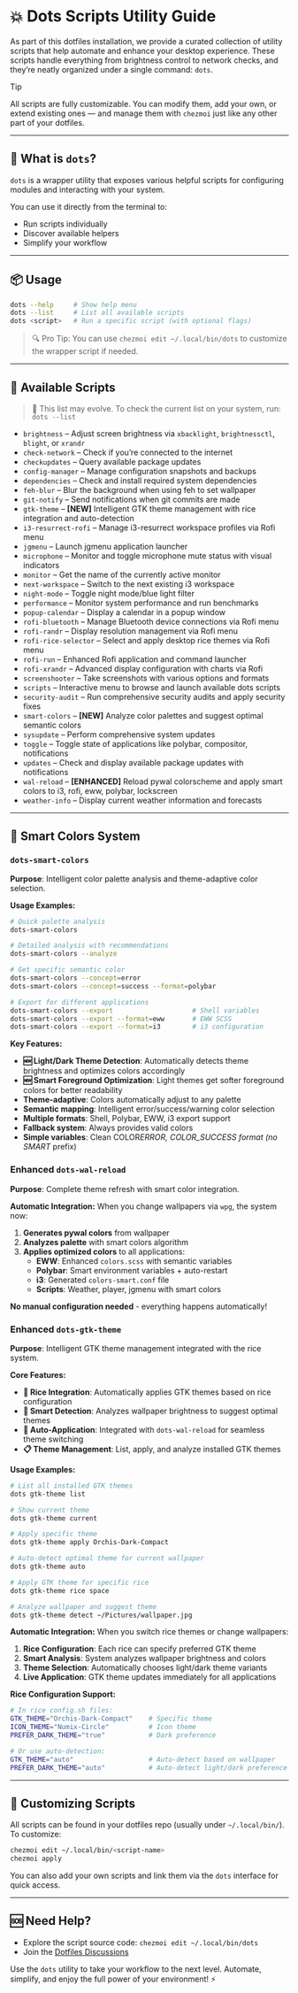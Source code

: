 # 💥 Dots Scripts Utility Guide

As part of this dotfiles installation, we provide a curated collection of utility scripts that help automate and enhance your desktop experience. These scripts handle everything from brightness control to network checks, and they’re neatly organized under a single command: `dots`.

> [!TIP]
> All scripts are fully customizable. You can modify them, add your own, or extend existing ones — and manage them with `chezmoi` just like any other part of your dotfiles.

---

## 🚀 What is `dots`?

`dots` is a wrapper utility that exposes various helpful scripts for configuring modules and interacting with your system.

You can use it directly from the terminal to:

- Run scripts individually
- Discover available helpers
- Simplify your workflow

---

## 📦 Usage

```sh
dots --help     # Show help menu
dots --list     # List all available scripts
dots <script>   # Run a specific script (with optional flags)
```

> 🔍 Pro Tip: You can use `chezmoi edit ~/.local/bin/dots` to customize the wrapper script if needed.

---

## 📜 Available Scripts

> 📝 This list may evolve. To check the current list on your system, run: `dots --list`

- `brightness` – Adjust screen brightness via `xbacklight`, `brightnessctl`, `blight`, or `xrandr`
- `check-network` – Check if you’re connected to the internet
- `checkupdates` – Query available package updates
- `config-manager` – Manage configuration snapshots and backups
- `dependencies` – Check and install required system dependencies
- `feh-blur` – Blur the background when using feh to set wallpaper
- `git-notify` – Send notifications when git commits are made
- `gtk-theme` – **[NEW]** Intelligent GTK theme management with rice integration and auto-detection
- `i3-resurrect-rofi` – Manage i3-resurrect workspace profiles via Rofi menu
- `jgmenu` – Launch jgmenu application launcher
- `microphone` – Monitor and toggle microphone mute status with visual indicators
- `monitor` – Get the name of the currently active monitor
- `next-workspace` – Switch to the next existing i3 workspace
- `night-mode` – Toggle night mode/blue light filter
- `performance` – Monitor system performance and run benchmarks
- `popup-calendar` – Display a calendar in a popup window
- `rofi-bluetooth` – Manage Bluetooth device connections via Rofi menu
- `rofi-randr` – Display resolution management via Rofi menu
- `rofi-rice-selector` – Select and apply desktop rice themes via Rofi menu
- `rofi-run` – Enhanced Rofi application and command launcher
- `rofi-xrandr` – Advanced display configuration with charts via Rofi
- `screenshooter` – Take screenshots with various options and formats
- `scripts` – Interactive menu to browse and launch available dots scripts
- `security-audit` – Run comprehensive security audits and apply security fixes
- `smart-colors` – **[NEW]** Analyze color palettes and suggest optimal semantic colors
- `sysupdate` – Perform comprehensive system updates
- `toggle` – Toggle state of applications like polybar, compositor, notifications
- `updates` – Check and display available package updates with notifications
- `wal-reload` – **[ENHANCED]** Reload pywal colorscheme and apply smart colors to i3, rofi, eww, polybar, lockscreen
- `weather-info` – Display current weather information and forecasts

---

## 🎨 Smart Colors System

### `dots-smart-colors`

**Purpose**: Intelligent color palette analysis and theme-adaptive color selection.

**Usage Examples:**

```bash
# Quick palette analysis
dots-smart-colors

# Detailed analysis with recommendations
dots-smart-colors --analyze

# Get specific semantic color
dots-smart-colors --concept=error
dots-smart-colors --concept=success --format=polybar

# Export for different applications
dots-smart-colors --export                    # Shell variables
dots-smart-colors --export --format=eww       # EWW SCSS
dots-smart-colors --export --format=i3        # i3 configuration
```

**Key Features:**

- **🆕 Light/Dark Theme Detection**: Automatically detects theme brightness and optimizes colors accordingly
- **🆕 Smart Foreground Optimization**: Light themes get softer foreground colors for better readability
- **Theme-adaptive**: Colors automatically adjust to any palette
- **Semantic mapping**: Intelligent error/success/warning color selection
- **Multiple formats**: Shell, Polybar, EWW, i3 export support
- **Fallback system**: Always provides valid colors
- **Simple variables**: Clean COLOR*ERROR, COLOR_SUCCESS format (no SMART* prefix)

### Enhanced `dots-wal-reload`

**Purpose**: Complete theme refresh with smart color integration.

**Automatic Integration:**
When you change wallpapers via `wpg`, the system now:

1. **Generates pywal colors** from wallpaper
2. **Analyzes palette** with smart colors algorithm
3. **Applies optimized colors** to all applications:
   - **EWW**: Enhanced `colors.scss` with semantic variables
   - **Polybar**: Smart environment variables + auto-restart
   - **i3**: Generated `colors-smart.conf` file
   - **Scripts**: Weather, player, jgmenu with smart colors

**No manual configuration needed** - everything happens automatically!

### Enhanced `dots-gtk-theme`

**Purpose**: Intelligent GTK theme management integrated with the rice system.

**Core Features:**

- **🎨 Rice Integration**: Automatically applies GTK themes based on rice configuration
- **🤖 Smart Detection**: Analyzes wallpaper brightness to suggest optimal themes
- **🔄 Auto-Application**: Integrated with `dots-wal-reload` for seamless theme switching
- **📋 Theme Management**: List, apply, and analyze installed GTK themes

**Usage Examples:**

```bash
# List all installed GTK themes
dots gtk-theme list

# Show current theme
dots gtk-theme current

# Apply specific theme
dots gtk-theme apply Orchis-Dark-Compact

# Auto-detect optimal theme for current wallpaper
dots gtk-theme auto

# Apply GTK theme for specific rice
dots gtk-theme rice space

# Analyze wallpaper and suggest theme
dots gtk-theme detect ~/Pictures/wallpaper.jpg
```

**Automatic Integration:**
When you switch rice themes or change wallpapers:

1. **Rice Configuration**: Each rice can specify preferred GTK theme
2. **Smart Analysis**: System analyzes wallpaper brightness and colors
3. **Theme Selection**: Automatically chooses light/dark theme variants
4. **Live Application**: GTK theme updates immediately for all applications

**Rice Configuration Support:**

```bash
# In rice config.sh files:
GTK_THEME="Orchis-Dark-Compact"    # Specific theme
ICON_THEME="Numix-Circle"          # Icon theme
PREFER_DARK_THEME="true"           # Dark preference

# Or use auto-detection:
GTK_THEME="auto"                   # Auto-detect based on wallpaper
PREFER_DARK_THEME="auto"           # Auto-detect light/dark preference
```

---

## 🧠 Customizing Scripts

All scripts can be found in your dotfiles repo (usually under `~/.local/bin/`). To customize:

```sh
chezmoi edit ~/.local/bin/<script-name>
chezmoi apply
```

You can also add your own scripts and link them via the `dots` interface for quick access.

---

## 🆘 Need Help?

- Explore the script source code: `chezmoi edit ~/.local/bin/dots`
- Join the [Dotfiles Discussions](https://github.com/ulises-jeremias/dotfiles/discussions)

Use the `dots` utility to take your workflow to the next level. Automate, simplify, and enjoy the full power of your environment! ⚡
